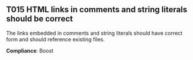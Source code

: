 T015 HTML links in comments and string literals should be correct
-----------------------------------------------------------------

The links embedded in comments and string literals should have correct form and
should reference existing files.

**Compliance**: Boost
